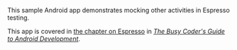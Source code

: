 This sample Android app demonstrates
mocking other activities in Espresso testing.

This app is covered in 
[the chapter on Espresso](https://commonsware.com/Android/previews/testing-with-espresso)
in [*The Busy Coder's Guide to Android Development*](https://commonsware.com/Android/).

